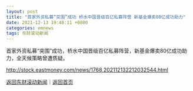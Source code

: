 ```yaml
---
layout: post
title: "首家外资私募“突围”成功 桥水中国晋级百亿私募阵营 新基金爆卖80亿成功助力"
date: 2021-12-13 19:48:11 +0800
categories: emnews
tags: 东财滚动新闻
---
```


首家外资私募“突围”成功，桥水中国晋级百亿私募阵营，新基金爆卖80亿成功助力，全天候策略曾遭质疑。

<http://stock.eastmoney.com/news/1768,202112132212032544.html>

[返回东财滚动新闻](//finews.withounder.com/emnews/)｜[返回首页](//finews.withounder.com/)